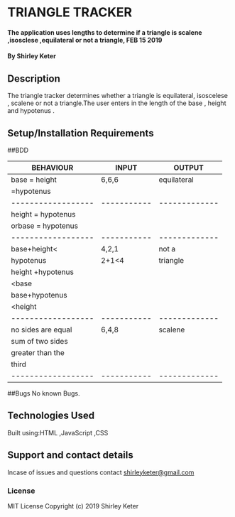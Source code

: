 # TRIANGLE TRACKER
#### The application uses lengths to determine if a triangle is scalene ,isosclese ,equilateral or not a triangle, FEB 15 2019
#### By **Shirley Keter**
## Description
The triangle tracker determines whether a triangle is equilateral, isoscelese , scalene or not a triangle.The user enters in the length of the base , height and hypotenus .

## Setup/Installation Requirements


##BDD

|   BEHAVIOUR      | INPUT     | OUTPUT      |
|------------------|-----------|-------------|      
|base = height     |  6,6,6    | equilateral | |                  |           |             |
| =hypotenus       |           |             |   
|------------------|-----------|-------------|      |base = height or  |  6,6,5    | isoscelese  |
|height = hypotenus|           |             |
|orbase = hypotenus|           |             |  
|------------------|-----------|-------------|
|base+height<      | 4,2,1     | not a       |
|hypotenus         | 2+1<4     | triangle    |
|height +hypotenus |           |             |
|<base             |           |             |
|base+hypotenus    |           |             |
|<height           |           |             |
|------------------|-----------|-------------|
|no sides are equal| 6,4,8     |scalene      |                                   
|sum of two sides  |           |             |
|greater than the  |           |             |
|third             |           |             |
|------------------|-----------|-------------|
##Bugs
No known Bugs.
## Technologies Used
Built using:HTML ,JavaScript ,CSS
## Support and contact details
Incase of issues and questions contact shirleyketer@gmail.com
### License
MIT License
Copyright (c) 2019 Shirley Keter
